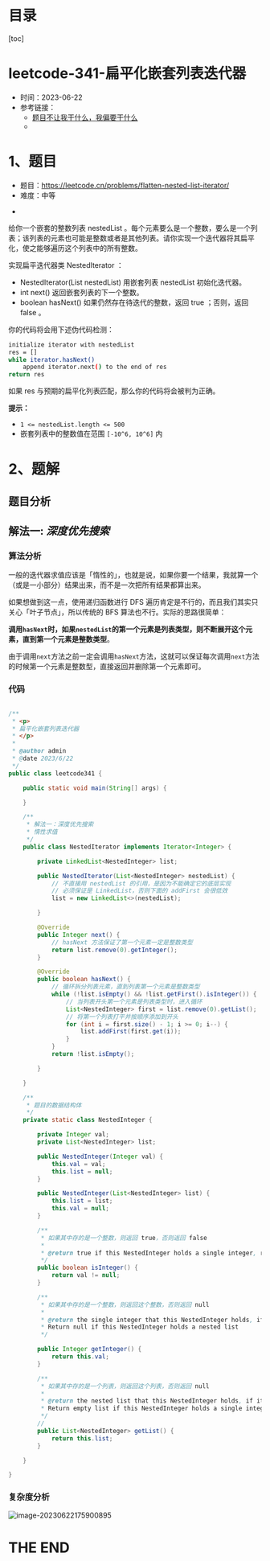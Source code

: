# 目录

[toc]

# leetcode-341-扁平化嵌套列表迭代器

- 时间：2023-06-22
- 参考链接：
  - [题目不让我干什么，我偏要干什么](https://mp.weixin.qq.com/s/uEmD5YVGG5LHQEmJQ2GSfw)
  - 



# 1、题目

- 题目：https://leetcode.cn/problems/flatten-nested-list-iterator/
- 难度：中等

+ 

给你一个嵌套的整数列表 nestedList 。每个元素要么是一个整数，要么是一个列表；该列表的元素也可能是整数或者是其他列表。请你实现一个迭代器将其扁平化，使之能够遍历这个列表中的所有整数。

实现扁平迭代器类 NestedIterator ：

- NestedIterator(List<NestedInteger> nestedList) 用嵌套列表 nestedList 初始化迭代器。
- int next() 返回嵌套列表的下一个整数。
- boolean hasNext() 如果仍然存在待迭代的整数，返回 true ；否则，返回 false 。



你的代码将会用下述伪代码检测：

```sh
initialize iterator with nestedList
res = []
while iterator.hasNext()
    append iterator.next() to the end of res
return res
```

如果 res 与预期的扁平化列表匹配，那么你的代码将会被判为正确。



**提示：**

+ `1 <= nestedList.length <= 500`
+ 嵌套列表中的整数值在范围 `[-10^6, 10^6]` 内





# 2、题解

## 题目分析



## 解法一: *深度优先搜索*

### 算法分析

一般的迭代器求值应该是「惰性的」，也就是说，如果你要一个结果，我就算一个（或是一小部分）结果出来，而不是一次把所有结果都算出来。

如果想做到这一点，使用递归函数进行 DFS 遍历肯定是不行的，而且我们其实只关心「叶子节点」，所以传统的 BFS 算法也不行。实际的思路很简单：

**调用`hasNext`时，如果`nestedList`的第一个元素是列表类型，则不断展开这个元素，直到第一个元素是整数类型**。

由于调用`next`方法之前一定会调用`hasNext`方法，这就可以保证每次调用`next`方法的时候第一个元素是整数型，直接返回并删除第一个元素即可。



### 代码

```java

/**
 * <p>
 * 扁平化嵌套列表迭代器
 * </p>
 *
 * @author admin
 * @date 2023/6/22
 */
public class leetcode341 {

    public static void main(String[] args) {

    }

    /**
     * 解法一：深度优先搜索
     * 惰性求值
     */
    public class NestedIterator implements Iterator<Integer> {

        private LinkedList<NestedInteger> list;

        public NestedIterator(List<NestedInteger> nestedList) {
            // 不直接用 nestedList 的引用，是因为不能确定它的底层实现
            // 必须保证是 LinkedList，否则下面的 addFirst 会很低效
            list = new LinkedList<>(nestedList);

        }

        @Override
        public Integer next() {
            // hasNext 方法保证了第一个元素一定是整数类型
            return list.remove(0).getInteger();
        }

        @Override
        public boolean hasNext() {
            // 循环拆分列表元素，直到列表第一个元素是整数类型
            while (!list.isEmpty() && !list.getFirst().isInteger()) {
                // 当列表开头第一个元素是列表类型时，进入循环
                List<NestedInteger> first = list.remove(0).getList();
                // 将第一个列表打平并按顺序添加到开头
                for (int i = first.size() - 1; i >= 0; i--) {
                    list.addFirst(first.get(i));
                }
            }
            return !list.isEmpty();

        }

    }

    /**
     * 题目的数据结构体
     */
    private static class NestedInteger {

        private Integer val;
        private List<NestedInteger> list;

        public NestedInteger(Integer val) {
            this.val = val;
            this.list = null;
        }

        public NestedInteger(List<NestedInteger> list) {
            this.list = list;
            this.val = null;
        }

        /**
         * 如果其中存的是一个整数，则返回 true，否则返回 false
         *
         * @return true if this NestedInteger holds a single integer, rather than a nested list.
         */
        public boolean isInteger() {
            return val != null;
        }

        /**
         * 如果其中存的是一个整数，则返回这个整数，否则返回 null
         *
         * @return the single integer that this NestedInteger holds, if it holds a single integer
         * Return null if this NestedInteger holds a nested list
         */

        public Integer getInteger() {
            return this.val;
        }

        /**
         * 如果其中存的是一个列表，则返回这个列表，否则返回 null
         *
         * @return the nested list that this NestedInteger holds, if it holds a nested list
         * Return empty list if this NestedInteger holds a single integer
         */
        //
        public List<NestedInteger> getList() {
            return this.list;
        }

    }

}


```





### 复杂度分析

![image-20230622175900895](https://2021-joker.oss-cn-shanghai.aliyuncs.com/java_img/image-20230622175900895.png)



# THE END